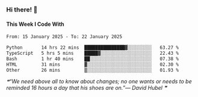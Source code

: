 ### Hi there! 👋

#### This Week I Code With
<!--START_SECTION:waka-->

```txt
From: 15 January 2025 - To: 22 January 2025

Python       14 hrs 22 mins  ███████████████▓░░░░░░░░░   63.27 %
TypeScript   5 hrs 5 mins    █████▓░░░░░░░░░░░░░░░░░░░   22.43 %
Bash         1 hr 40 mins    ██░░░░░░░░░░░░░░░░░░░░░░░   07.38 %
HTML         31 mins         ▓░░░░░░░░░░░░░░░░░░░░░░░░   02.30 %
Other        26 mins         ▒░░░░░░░░░░░░░░░░░░░░░░░░   01.93 %
```

<!--END_SECTION:waka-->

<!--STARTS_HERE_QUOTE_README-->
<i>❝“We need above all to know about changes; no one wants or needs to be reminded 16 hours a day that his shoes are on.”— David Hubel   ❞</i>
<!--ENDS_HERE_QUOTE_README-->
